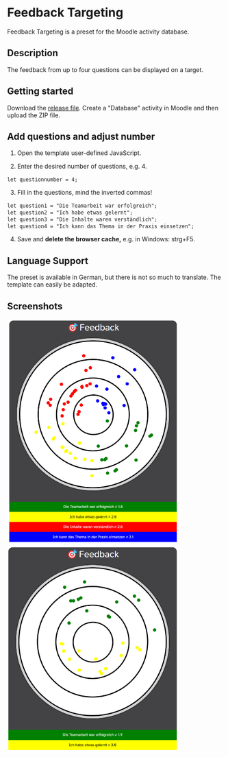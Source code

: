 # Feedback Targeting

Feedback Targeting is a preset for the Moodle activity database.

## Description

The feedback from up to four questions can be displayed on a target.

## Getting started

Download the [release file](https://github.com/fdagner/feedback-targeting__moodle-database-preset/releases). 
Create a "Database" activity in Moodle and then upload the ZIP file.

## Add questions and adjust number

1. Open the template user-defined JavaScript.

2. Enter the desired number of questions, e.g. 4.
```
let questionnumber = 4;
```

3. Fill in the questions, mind the inverted commas! 
```
let question1 = "Die Teamarbeit war erfolgreich";
let question2 = "Ich habe etwas gelernt";
let question3 = "Die Inhalte waren verständlich";
let question4 = "Ich kann das Thema in der Praxis einsetzen";
```
4. Save and **delete the browser cache,** e.g. in Windows: strg+F5.

## Language Support

The preset is available in German, but there is not so much to translate. The template can easily be adapted.

## Screenshots

<img width="400" alt="list view" src="/screenshots/listenansicht.png">
<img width="400" alt="list view" src="/screenshots/listenansicht2.png">
